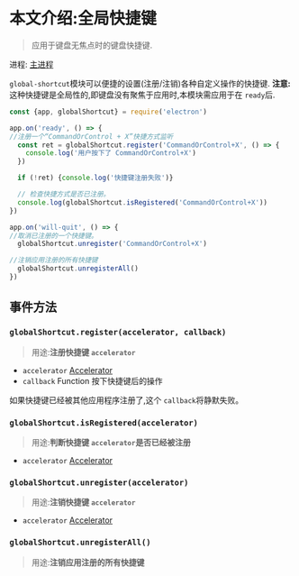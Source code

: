 # 本文介绍:全局快捷键
> 应用于键盘无焦点时的键盘快捷键.

进程: [主进程](../glossary.md#main-process)      

 `global-shortcut`模块可以便捷的设置(注册/注销)各种自定义操作的快捷键. 
 **注意:** 这种快捷键是全局性的,即键盘没有聚焦于应用时,本模块需应用于在 `ready`后.
 
```JavaScript
const {app, globalShortcut} = require('electron')

app.on('ready', () => {
//注册一个“CommandOrControl + X”快捷方式监听
  const ret = globalShortcut.register('CommandOrControl+X', () => {
    console.log('用户按下了 CommandOrControl+X')
  })

  if (!ret) {console.log('快捷键注册失败')}

  // 检查快捷方式是否已注册。
  console.log(globalShortcut.isRegistered('CommandOrControl+X'))
})

app.on('will-quit', () => {
//取消已注册的一个快捷键。
  globalShortcut.unregister('CommandOrControl+X')

//注销应用注册的所有快捷键
  globalShortcut.unregisterAll()
})
```

## 事件方法

### `globalShortcut.register(accelerator, callback)`
> 用途:**注册快捷键 `accelerator`**

* `accelerator` [Accelerator](accelerator.md)
* `callback` Function 按下快捷键后的操作

如果快捷键已经被其他应用程序注册了,这个 `callback`将静默失败。

### `globalShortcut.isRegistered(accelerator)`
> 用途:**判断快捷键 `accelerator`是否已经被注册**

* `accelerator` [Accelerator](accelerator.md)

### `globalShortcut.unregister(accelerator)`
> 用途:**注销快捷键 `accelerator`**

* `accelerator` [Accelerator](accelerator.md)

### `globalShortcut.unregisterAll()`
> 用途:**注销应用注册的所有快捷键**